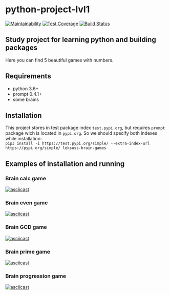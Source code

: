 # python-project-lvl1
[![Maintainability](https://api.codeclimate.com/v1/badges/1ef1d65aad1a35712833/maintainability)](https://codeclimate.com/github/leksuss/python-project-lvl1/maintainability)
[![Test Coverage](https://api.codeclimate.com/v1/badges/1ef1d65aad1a35712833/test_coverage)](https://codeclimate.com/github/leksuss/python-project-lvl1/test_coverage)
[![Build Status](https://travis-ci.com/leksuss/python-project-lvl1.svg?branch=master)](https://travis-ci.com/leksuss/python-project-lvl1)

## Study project for learning python and building packages
Here you can find 5 beautiful games with numbers.

## Requirements
 - python 3.6+
 - prompt 0.4.1+
 - some brains

## Installation
This project stores in test package index `test.pypi.org`, but requires `prompt` package wich is located in `pypi.org`. So we should specify both indexes while installation:<br>
```pip3 install -i https://test.pypi.org/simple/ --extra-index-url https://pypi.org/simple/ leksuss-brain-games```

## Examples of installation and running

### Brain calc game
[![asciicast](https://asciinema.org/a/jksgpHufTIB4BFDjYJ1HywmAm.svg)](https://asciinema.org/a/jksgpHufTIB4BFDjYJ1HywmAm)

### Brain even game
[![asciicast](https://asciinema.org/a/FnshhRAeZnoknfHOgnTMIRY1v.svg)](https://asciinema.org/a/FnshhRAeZnoknfHOgnTMIRY1v)

### Brain GCD game
[![asciicast](https://asciinema.org/a/UTgJicAUdEp6NguZAwoEKp5Hj.svg)](https://asciinema.org/a/UTgJicAUdEp6NguZAwoEKp5Hj)

### Brain prime game
[![asciicast](https://asciinema.org/a/mQYU9OHDuQOHQy1B4UyecXegI.svg)](https://asciinema.org/a/mQYU9OHDuQOHQy1B4UyecXegI)

### Brain progression game
[![asciicast](https://asciinema.org/a/eo0LDaArlQ8ftRKiHZVau0aeE.svg)](https://asciinema.org/a/eo0LDaArlQ8ftRKiHZVau0aeE)